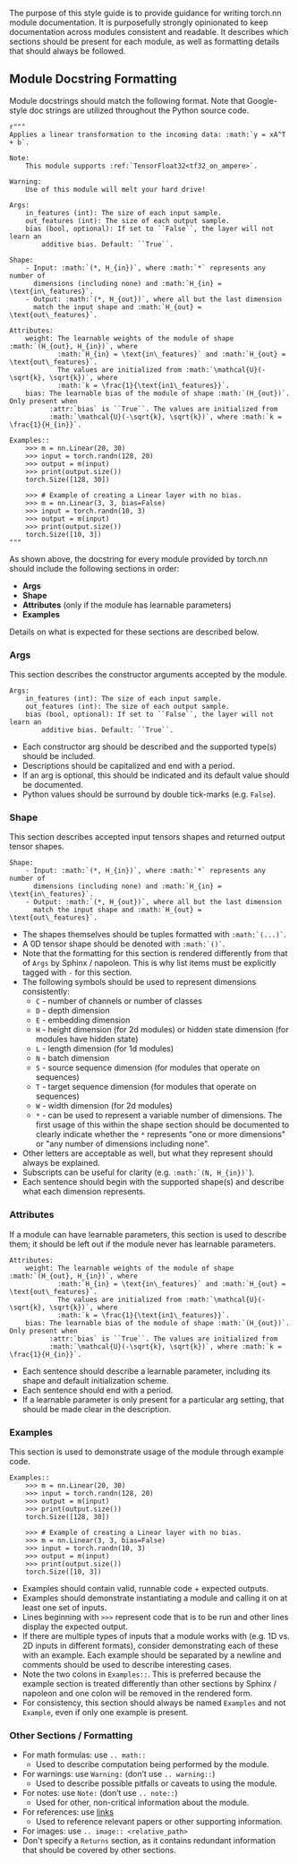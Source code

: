 The purpose of this style guide is to provide guidance for writing torch.nn module documentation. It is purposefully strongly opinionated to keep documentation across modules consistent and readable. It describes which sections should be present for each module, as well as formatting details that should always be followed.

## Module Docstring Formatting
Module docstrings should match the following format. Note that Google-style doc strings are utilized throughout the Python source code.

```
r"""
Applies a linear transformation to the incoming data: :math:`y = xA^T + b`.

Note:
    This module supports :ref:`TensorFloat32<tf32_on_ampere>`.

Warning:
    Use of this module will melt your hard drive!

Args:
    in_features (int): The size of each input sample.
    out_features (int): The size of each output sample.
    bias (bool, optional): If set to ``False``, the layer will not learn an
        additive bias. Default: ``True``.

Shape:
    - Input: :math:`(*, H_{in})`, where :math:`*` represents any number of
      dimensions (including none) and :math:`H_{in} = \text{in\_features}`.
    - Output: :math:`(*, H_{out})`, where all but the last dimension
      match the input shape and :math:`H_{out} = \text{out\_features}`.

Attributes:
    weight: The learnable weights of the module of shape :math:`(H_{out}, H_{in})`, where 
            :math:`H_{in} = \text{in\_features}` and :math:`H_{out} = \text{out\_features}`.
            The values are initialized from :math:`\mathcal{U}(-\sqrt{k}, \sqrt{k})`, where
            :math:`k = \frac{1}{\text{in1\_features}}`.
    bias: The learnable bias of the module of shape :math:`(H_{out})`. Only present when
          :attr:`bias` is ``True``. The values are initialized from
          :math:`\mathcal{U}(-\sqrt{k}, \sqrt{k})`, where :math:`k = \frac{1}{H_{in}}`.

Examples::
    >>> m = nn.Linear(20, 30)
    >>> input = torch.randn(128, 20)
    >>> output = m(input)
    >>> print(output.size())
    torch.Size([128, 30])

    >>> # Example of creating a Linear layer with no bias.
    >>> m = nn.Linear(3, 3, bias=False)
    >>> input = torch.randn(10, 3)
    >>> output = m(input)
    >>> print(output.size())
    torch.Size([10, 3])
"""
```

As shown above, the docstring for every module provided by torch.nn should include the following sections in order:

* **Args**
* **Shape**
* **Attributes** (only if the module has learnable parameters)
* **Examples**

Details on what is expected for these sections are described below.

### Args

This section describes the constructor arguments accepted by the module.

```
Args:
    in_features (int): The size of each input sample.
    out_features (int): The size of each output sample.
    bias (bool, optional): If set to ``False``, the layer will not learn an
        additive bias. Default: ``True``.
```

* Each constructor arg should be described and the supported type(s) should be included. 
* Descriptions should be capitalized and end with a period.
* If an arg is optional, this should be indicated and its default value should be documented.
* Python values should be surround by double tick-marks (e.g. ``False``).

### Shape

This section describes accepted input tensors shapes and returned output tensor shapes.

```
Shape:
    - Input: :math:`(*, H_{in})`, where :math:`*` represents any number of
      dimensions (including none) and :math:`H_{in} = \text{in\_features}`.
    - Output: :math:`(*, H_{out})`, where all but the last dimension
      match the input shape and :math:`H_{out} = \text{out\_features}`.
```

* The shapes themselves should be tuples formatted with ``` :math:`(...)` ```.
* A 0D tensor shape should be denoted with ``` :math:`()` ```.
* Note that the formatting for this section is rendered differently from that of `Args` by Sphinx / napoleon. This is why list items must be explicitly tagged with `-` for this section.
* The following symbols should be used to represent dimensions consistently:
    * `C` - number of channels or number of classes
    * `D` - depth dimension
    * `E` - embedding dimension
    * `H` - height dimension (for 2d modules) or hidden state dimension (for modules have hidden state)
    * `L` - length dimension (for 1d modules)
    * `N` - batch dimension
    * `S` - source sequence dimension (for modules that operate on sequences)
    * `T` - target sequence dimension (for modules that operate on sequences)
    * `W` - width dimension (for 2d modules)
    * `*` - can be used to represent a variable number of dimensions. The first usage of this within the shape section should be documented to clearly indicate whether the `*` represents "one or more dimensions" or "any number of dimensions including none".
* Other letters are acceptable as well, but what they represent should always be explained.
* Subscripts can be useful for clarity (e.g. ``` :math:`(N, H_{in})` ```).
* Each sentence should begin with the supported shape(s) and describe what each dimension represents.

### Attributes

If a module can have learnable parameters, this section is used to describe them; it should be left out if the module never has learnable parameters.

```
Attributes:
    weight: The learnable weights of the module of shape :math:`(H_{out}, H_{in})`, where 
            :math:`H_{in} = \text{in\_features}` and :math:`H_{out} = \text{out\_features}`.
            The values are initialized from :math:`\mathcal{U}(-\sqrt{k}, \sqrt{k})`, where
            :math:`k = \frac{1}{\text{in1\_features}}`.
    bias: The learnable bias of the module of shape :math:`(H_{out})`. Only present when
          :attr:`bias` is ``True``. The values are initialized from
          :math:`\mathcal{U}(-\sqrt{k}, \sqrt{k})`, where :math:`k = \frac{1}{H_{in}}`.
```

* Each sentence should describe a learnable parameter, including its shape and default initialization scheme.
* Each sentence should end with a period.
* If a learnable parameter is only present for a particular arg setting, that should be made clear in the description.

### Examples

This section is used to demonstrate usage of the module through example code.

```
Examples::
    >>> m = nn.Linear(20, 30)
    >>> input = torch.randn(128, 20)
    >>> output = m(input)
    >>> print(output.size())
    torch.Size([128, 30])

    >>> # Example of creating a Linear layer with no bias.
    >>> m = nn.Linear(3, 3, bias=False)
    >>> input = torch.randn(10, 3)
    >>> output = m(input)
    >>> print(output.size())
    torch.Size([10, 3])
```

* Examples should contain valid, runnable code + expected outputs.
* Examples should demonstrate instantiating a module and calling it on at least one set of inputs.
* Lines beginning with `>>>` represent code that is to be run and other lines display the expected output.
* If there are multiple types of inputs that a module works with (e.g. 1D vs. 2D inputs in different formats), consider demonstrating each of these with an example. Each example should be separated by a newline and comments should be used to describe interesting cases.
* Note the two colons in `Examples::`. This is preferred because the example section is treated differently than other sections by Sphinx / napoleon and one colon will be removed in the rendered form.
* For consistency, this section should always be named `Examples` and not `Example`, even if only one example is present.

### Other Sections / Formatting
* For math formulas: use `.. math::`
    * Used to describe computation being performed by the module.
* For warnings: use `Warning:` (don’t use `.. warning::`)
    * Used to describe possible pitfalls or caveats to using the module.
* For notes: use `Note:` (don’t use `.. note::`)
    * Used for other, non-critical information about the module.
* For references: use [links](https://sublime-and-sphinx-guide.readthedocs.io/en/latest/references.html)
    * Used to reference relevant papers or other supporting information.
* For images: use `.. image:: <relative_path>`
* Don't specify a `Returns` section, as it contains redundant information that should be covered by other sections.